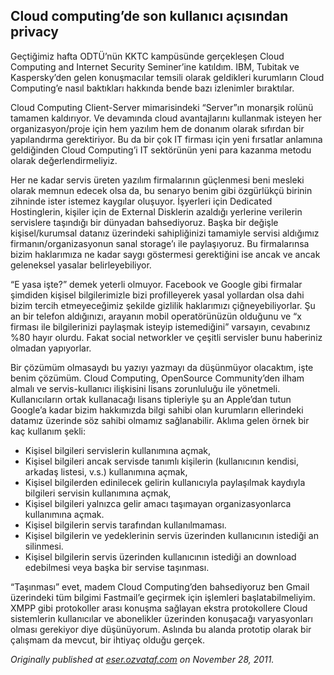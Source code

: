 ## Cloud computing’de son kullanıcı açısından privacy

Geçtiğimiz hafta ODTÜ’nün KKTC kampüsünde gerçekleşen Cloud Computing and Internet Security Seminer’ine katıldım. IBM, Tubitak ve Kaspersky’den gelen konuşmacılar temsili olarak geldikleri kurumların Cloud Computing’e nasıl baktıkları hakkında bende bazı izlenimler bıraktılar.

Cloud Computing Client-Server mimarisindeki “Server”ın monarşik rolünü tamamen kaldırıyor. Ve devamında cloud avantajlarını kullanmak isteyen her organizasyon/proje için hem yazılım hem de donanım olarak sıfırdan bir yapılandırma gerektiriyor. Bu da bir çok IT firması için yeni fırsatlar anlamına geldiğinden Cloud Computing’i IT sektörünün yeni para kazanma metodu olarak değerlendirmeliyiz.

Her ne kadar servis üreten yazılım firmalarının güçlenmesi beni mesleki olarak memnun edecek olsa da, bu senaryo benim gibi özgürlükçü birinin zihninde ister istemez kaygılar oluşuyor. İşyerleri için Dedicated Hostinglerin, kişiler için de External Disklerin azaldığı yerlerine verilerin servislere taşındığı bir dünyadan bahsediyoruz. Başka bir değişle kişisel/kurumsal datanız üzerindeki sahipliğinizi tamamiyle servisi aldığımız firmanın/organizasyonun sanal storage’ı ile paylaşıyoruz. Bu firmalarınsa bizim haklarımıza ne kadar saygı göstermesi gerektiğini ise ancak ve ancak geleneksel yasalar belirleyebiliyor.

“E yasa işte?” demek yeterli olmuyor. Facebook ve Google gibi firmalar şimdiden kişisel bilgilerimizle bizi profilleyerek yasal yollardan olsa dahi bizim tercih etmeyeceğimiz şekilde gizlilik haklarımızı çiğneyebiliyorlar. Şu an bir telefon aldığınızı, arayanın mobil operatörünüzün olduğunu ve “x firması ile bilgilerinizi paylaşmak isteyip istemediğini” varsayın, cevabınız %80 hayır olurdu. Fakat social networkler ve çeşitli servisler bunu haberiniz olmadan yapıyorlar.

Bir çözümüm olmasaydı bu yazıyı yazmayı da düşünmüyor olacaktım, işte benim çözümüm. Cloud Computing, OpenSource Community’den ilham almalı ve servis-kullanıcı ilişkisini lisans zorunluluğu ile yönetmeli. Kullanıcıların ortak kullanacağı lisans tipleriyle şu an Apple’dan tutun Google’a kadar bizim hakkımızda bilgi sahibi olan kurumların ellerindeki datamız üzerinde söz sahibi olmamız sağlanabilir. Aklıma gelen örnek bir kaç kullanım şekli:

*   Kişisel bilgileri servislerin kullanımına açmak,
*   Kişisel bilgileri ancak servisde tanımlı kişilerin (kullanıcının kendisi, arkadaş listesi, v.s.) kullanımına açmak,
*   Kişisel bilgilerden edinilecek gelirin kullanıcıyla paylaşılmak kaydıyla bilgileri servisin kullanımına açmak,
*   Kişisel bilgileri yalnızca gelir amacı taşımayan organizasyonlarca kullanımına açmak.
*   Kişisel bilgilerin servis tarafından kullanılmaması.
*   Kişisel bilgilerin ve yedeklerinin servis üzerinden kullanıcının istediği an silinmesi.
*   Kişisel bilgilerin servis üzerinden kullanıcının istediği an download edebilmesi veya başka bir servise taşınması.

“Taşınması” evet, madem Cloud Computing’den bahsediyoruz ben Gmail üzerindeki tüm bilgimi Fastmail’e geçirmek için işlemleri başlatabilmeliyim. XMPP gibi protokoller arası konuşma sağlayan ekstra protokollere Cloud sistemlerin kullanıcılar ve abonelikler üzerinden konuşacağı varyasyonları olması gerekiyor diye düşünüyorum. Aslında bu alanda prototip olarak bir çalışmam da mevcut, bir ihtiyaç olduğu gerçek.

*Originally published at* [*eser.ozvataf.com*](http://eser.ozvataf.com/cloud-computing-de-son-kullanici-privacy/) *on November 28, 2011.*